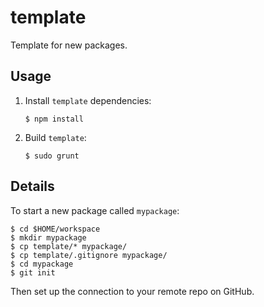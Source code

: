 template
===
Template for new packages.

Usage
---
1.  Install `template` dependencies:
    
        $ npm install

2.  Build `template`:

        $ sudo grunt
       
Details
---
To start a new package called `mypackage`:

    $ cd $HOME/workspace
    $ mkdir mypackage
    $ cp template/* mypackage/
    $ cp template/.gitignore mypackage/
    $ cd mypackage
    $ git init

Then set up the connection to your remote repo on GitHub.
